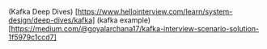 (Kafka Deep Dives) [https://www.hellointerview.com/learn/system-design/deep-dives/kafka]
(kafka example) [https://medium.com/@goyalarchana17/kafka-interview-scenario-solution-1f5979c1ccd7]
